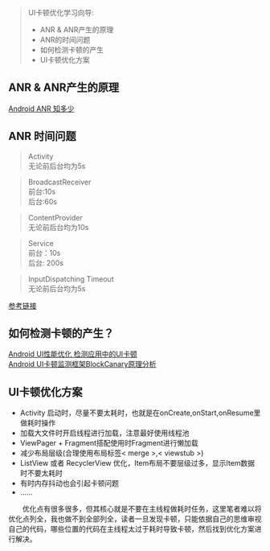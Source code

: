 > UI卡顿优化学习向导:  
> 
> - ANR & ANR产生的原理
> - ANR的时间问题
> - 如何检测卡顿的产生
> - UI卡顿优化方案

## ANR & ANR产生的原理

[Android ANR 知多少](https://www.cnblogs.com/wangjie1990/p/11327055.html)

## ANR 时间问题

> Activity  
> 无论前后台均为5s

> BroadcastReceiver  
> 前台:10s  
> 后台:60s

> ContentProvider  
> 无论前后台均为10s  

> Service  
> 前台：10s  
> 后台: 200s

> InputDispatching Timeout  
> 无论前后台均为5s

[参考链接](https://blog.csdn.net/houxian1103/article/details/90232704)

## 如何检测卡顿的产生？  

[Android UI性能优化 检测应用中的UI卡顿](https://blog.csdn.net/lmj623565791/article/details/58626355)  
[Android UI卡顿监测框架BlockCanary原理分析](https://www.jianshu.com/p/e58992439793)  

## UI卡顿优化方案

- Activity 启动时，尽量不要太耗时，也就是在onCreate,onStart,onResume里做耗时操作
- 加载大文件时开启线程进行加载，注意最好使用线程池
- ViewPager + Fragment搭配使用时Fragment进行懒加载
- 减少布局层级(合理使用布局标签< merge >,< viewstub >)
- ListView 或者 RecyclerView 优化，Item布局不要层级过多，显示Item数据时不要太耗时
- 有时内存抖动也会引起卡顿问题
- ......

&emsp;&emsp;优化点有很多很多，但其核心就是不要在主线程做耗时任务，这里笔者难以将优化点列全，我也做不到全部列全，读者一旦发现卡顿，只能依据自己的思维审视自己的代码，哪些位置的代码在主线程太过于耗时导致卡顿，然后找到优化方案进行解决。